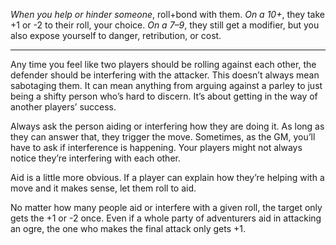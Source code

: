*When you help or hinder someone*, roll+bond with them. *On a 10+*, they take +1 or -2 to their roll, your choice. *On a 7–9*, they still get a modifier, but you also expose yourself to danger, retribution, or cost. 
___

Any time you feel like two players should be rolling against each other, the defender should be interfering with the attacker. This doesn’t always mean sabotaging them. It can mean anything from arguing against a parley to just being a shifty person who’s hard to discern. It’s about getting in the way of another players’ success. 

Always ask the person aiding or interfering how they are doing it. As long as they can answer that, they trigger the move. Sometimes, as the GM, you’ll have to ask if interference is happening. Your players might not always notice they’re interfering with each other. 

Aid is a little more obvious. If a player can explain how they’re helping with a move and it makes sense, let them roll to aid. 

No matter how many people aid or interfere with a given roll, the target only gets the +1 or -2 once. Even if a whole party of adventurers aid in attacking an ogre, the one who makes the final attack only gets +1.